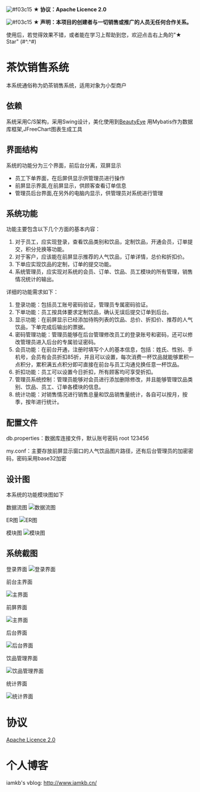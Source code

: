 ![#f03c15](https://placehold.it/15/0000ff/000000?text=+)  **★ 协议：Apache Licence 2.0**

![#f03c15](https://placehold.it/15/ffff00/000000?text=+) **★ 声明：本项目的创建者与一切销售或推广的人员无任何合作关系。**

使用后，若觉得效果不错，或者能在学习上帮助到您，欢迎点击右上角的"★ Star" (#^.^#)


# 茶饮销售系统

本系统通俗称为奶茶销售系统，适用对象为小型商户

## 依赖
系统采用C/S架构，采用Swing设计，美化使用到[BeautyEye](https://github.com/JackJiang2011/beautyeye)
用Mybatis作为数据库框架,JFreeChart图表生成工具

## 界面结构
系统的功能分为三个界面，前后台分离，双屏显示
- 员工下单界面，在后屏供显示供管理员进行操作
- 前屏显示界面,在前屏显示，供顾客查看订单信息
- 管理员后台界面,在另外的电脑内显示，供管理员对系统进行管理

## 系统功能

功能主要包含以下几个方面的基本内容：
1. 对于员工，应实现登录，查看饮品类别和饮品，定制饮品，开通会员，订单提交，积分兑换等功能。
1. 对于客户，应该能在前屏显示推荐的人气饮品，订单详情，总价和折扣价。
1. 下单应实现饮品的定制，订单的提交功能。
1. 系统管理员，应实现对系统的会员、订单、饮品、员工模块的所有管理，销售情况统计的输出。

详细的功能需求如下：
1. 登录功能：包括员工账号密码验证，管理员专属密码验证。
1. 下单功能：员工按具体要求定制饮品，确认无误后提交订单到后台。
1. 显示功能：在前屏显示已经添加待购列表的饮品、总价、折扣价、推荐的人气饮品，下单完成后输出的票据。
1. 密码管理功能：管理员能够在后台管理修改员工的登录账号和密码，还可以修改管理员进入后台的专属验证密码。
1. 会员功能：在前台开通，注册时填写个人的基本信息，包括：姓氏、性别、手机号，会员有会员折扣85折，并且可以设置，每次消费一杯饮品就能够累积一点积分，累积满五点积分即可直接在前台与员工沟通兑换任意一杯饮品。
1. 折扣功能：员工可以设置今日折扣，所有顾客均可享受折扣。
1. 管理员系统控制：管理员能够对会员进行添加删除修改，并且能够管理饮品类别、饮品、员工、订单各模块的信息。
1. 统计功能：对销售情况进行销售总量和饮品销售量统计，各自可以按月，按季，按年进行统计。



## 配置文件

db.properties：数据库连接文件，默认账号密码 root 123456

my.conf：主要存放前屏显示窗口的人气饮品图片路径，还有后台管理员的加密密码，密码采用base32加密

## 设计图
本系统的功能模块图如下

数据流图
![数据流图](https://github.com/zhukangHong/DrinkSeal/blob/master/readmeImg/flow.jpg) 

ER图
![ER图](https://github.com/zhukangHong/DrinkSeal/blob/master/readmeImg/er.jpg) 

模块图
![模块图](https://github.com/zhukangHong/DrinkSeal/blob/master/readmeImg/structure.jpg) 



## 系统截图

登录界面
![登录界面](https://github.com/zhukangHong/DrinkSeal/blob/master/readmeImg/login.jpg) 

前台主界面

![主界面](https://github.com/zhukangHong/DrinkSeal/blob/master/readmeImg/main.jpg) 

前屏界面

![主界面](https://github.com/zhukangHong/DrinkSeal/blob/master/readmeImg/front.jpg) 

后台界面

![后台界面](https://github.com/zhukangHong/DrinkSeal/blob/master/readmeImg/manage.jpg) 

饮品管理界面

![饮品管理界面](https://github.com/zhukangHong/DrinkSeal/blob/master/readmeImg/drink.jpg) 

统计界面

![统计界面](https://github.com/zhukangHong/DrinkSeal/blob/master/readmeImg/seal.jpg) 


# 协议
[Apache Licence 2.0](http://www.apache.org/licenses/LICENSE-2.0)

# 个人博客
iamkb's vblog: http://www.iamkb.cn/
